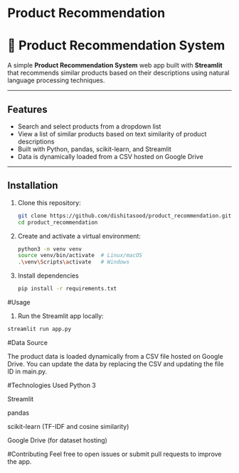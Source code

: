 # Product Recommendation

# 🛒 Product Recommendation System

A simple **Product Recommendation System** web app built with **Streamlit** that recommends similar products based on their descriptions using natural language processing techniques.

---

## Features

- Search and select products from a dropdown list
- View a list of similar products based on text similarity of product descriptions
- Built with Python, pandas, scikit-learn, and Streamlit
- Data is dynamically loaded from a CSV hosted on Google Drive

---

## Installation

1. Clone this repository:
   ```bash
   git clone https://github.com/dishitasood/product_recommendation.git
   cd product_recommendation

2. Create and activate a virtual environment:
   ```bash
   python3 -m venv venv
   source venv/bin/activate  # Linux/macOS
   .\venv\Scripts\activate   # Windows
3. Install dependencies
   ```bash
   pip install -r requirements.txt
   ```

#Usage

1. Run the Streamlit app locally:

```bash
streamlit run app.py
```
#Data Source

The product data is loaded dynamically from a CSV file hosted on Google Drive. You can update the data by replacing the CSV and updating the file ID in main.py.

#Technologies Used
Python 3

Streamlit

pandas

scikit-learn (TF-IDF and cosine similarity)

Google Drive (for dataset hosting)

#Contributing
Feel free to open issues or submit pull requests to improve the app.





  

   


